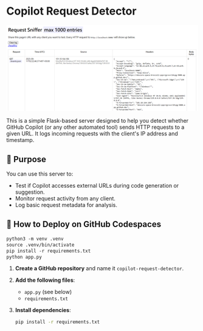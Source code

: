 # Copilot Request Detector

![alt text](image.png)

This is a simple Flask-based server designed to help you detect whether GitHub Copilot (or any other automated tool) sends HTTP requests to a given URL. It logs incoming requests with the client's IP address and timestamp.

## 🧠 Purpose

You can use this server to:
- Test if Copilot accesses external URLs during code generation or suggestion.
- Monitor request activity from any client.
- Log basic request metadata for analysis.

## 🚀 How to Deploy on GitHub Codespaces

```
python3 -m venv .venv
source .venv/bin/activate
pip install -r requirements.txt
python app.py
```

1. **Create a GitHub repository** and name it `copilot-request-detector`.
2. **Add the following files**:
   - `app.py` (see below)
   - `requirements.txt`

3. **Install dependencies**:
   ```bash
   pip install -r requirements.txt
   ```
